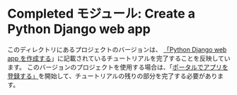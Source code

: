 # <a name="completed-module-create-a-python-django-web-app"></a>Completed モジュール: Create a Python Django web app

このディレクトリにあるプロジェクトのバージョンは、 [「Python Django web app を作成する](https://docs.microsoft.com/graph/training/python-tutorial?tutorial-step=1)」に記載されているチュートリアルを完了することを反映しています。 このバージョンのプロジェクトを使用する場合は、「[ポータルでアプリを登録する」](https://docs.microsoft.com/graph/training/python-tutorial?tutorial-step=2)を開始して、チュートリアルの残りの部分を完了する必要があります。